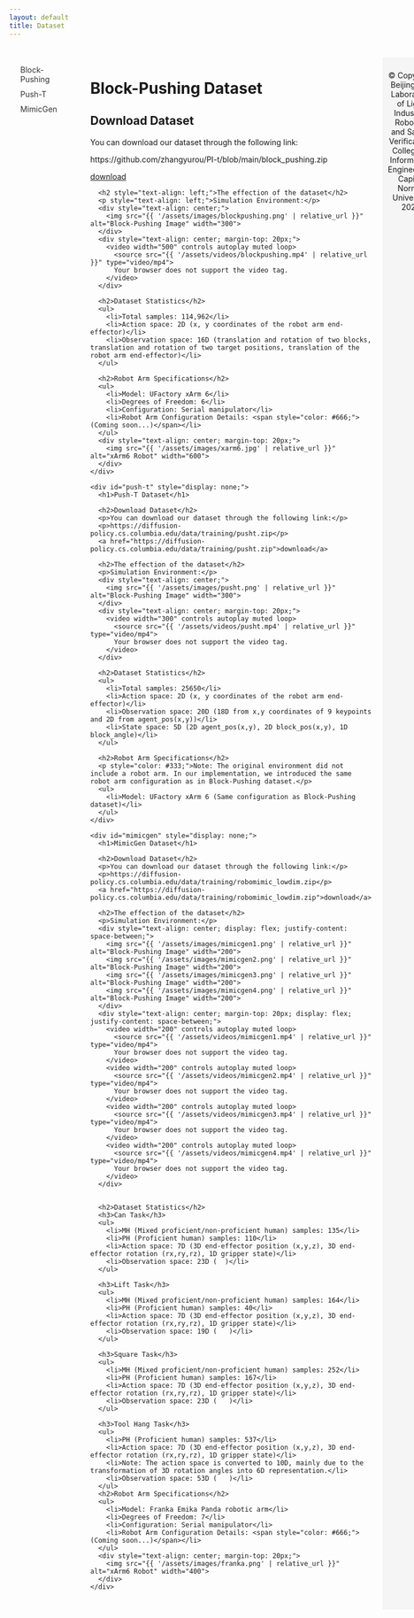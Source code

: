```yaml
---
layout: default
title: Dataset
---
```


<div class="dataset-page" style="display: flex; width: 100%;">
  <div class="dataset-sidebar" style="width: 200px; padding: 20px; margin-right: 20px;">
    <ul class="dataset-nav" style="list-style: none; padding: 0; text-align: left;">
      <li style="margin-bottom: 10px;">
        <a href="#block-pushing" class="active" style="text-decoration: none; color: #333;">Block-Pushing</a>
      </li>
      <li style="margin-bottom: 10px;">
        <a href="#push-t" style="text-decoration: none; color: #333;">Push-T</a>
      </li>
      <li style="margin-bottom: 10px;">
        <a href="#mimicgen" style="text-decoration: none; color: #333;">MimicGen</a>
      </li>
    </ul>
  </div>

  <div class="dataset-content" style="flex: 1; max-width: 1000px; padding: 20px;">
    <div id="block-pushing">
      <h1 style="text-align: left;">Block-Pushing Dataset</h1>
      <h2 style="text-align: left;">Download Dataset</h2>
      <p style="text-align: left;">You can download our dataset through the following link:</p>
      <p style="text-align: left;">https://github.com/zhangyurou/PI-t/blob/main/block_pushing.zip</p>
      <p style="text-align: left;"><a href="https://github.com/zhangyurou/PI-t/blob/main/block_pushing.zip">download</a></p>

      <h2 style="text-align: left;">The effection of the dataset</h2>
      <p style="text-align: left;">Simulation Environment:</p>
      <div style="text-align: center;">
        <img src="{{ '/assets/images/blockpushing.png' | relative_url }}" alt="Block-Pushing Image" width="300">
      </div>
      <div style="text-align: center; margin-top: 20px;">
        <video width="500" controls autoplay muted loop>
          <source src="{{ '/assets/videos/blockpushing.mp4' | relative_url }}" type="video/mp4">
          Your browser does not support the video tag.
        </video>
      </div>

      <h2>Dataset Statistics</h2>
      <ul>
        <li>Total samples: 114,962</li>
        <li>Action space: 2D (x, y coordinates of the robot arm end-effector)</li>
        <li>Observation space: 16D (translation and rotation of two blocks, translation and rotation of two target positions, translation of the robot arm end-effector)</li>
      </ul>

      <h2>Robot Arm Specifications</h2>
      <ul>
        <li>Model: UFactory xArm 6</li>
        <li>Degrees of Freedom: 6</li>
        <li>Configuration: Serial manipulator</li>
        <li>Robot Arm Configuration Details: <span style="color: #666;">(Coming soon...)</span></li>
      </ul>
      <div style="text-align: center; margin-top: 20px;">
        <img src="{{ '/assets/images/xarm6.jpg' | relative_url }}" alt="xArm6 Robot" width="600">
      </div>
    </div>

    <div id="push-t" style="display: none;">
      <h1>Push-T Dataset</h1>

      <h2>Download Dataset</h2>
      <p>You can download our dataset through the following link:</p>
      <p>https://diffusion-policy.cs.columbia.edu/data/training/pusht.zip</p>
      <a href="https://diffusion-policy.cs.columbia.edu/data/training/pusht.zip">download</a>

      <h2>The effection of the dataset</h2>
      <p>Simulation Environment:</p>
      <div style="text-align: center;">
        <img src="{{ '/assets/images/pusht.png' | relative_url }}" alt="Block-Pushing Image" width="300">
      </div>
      <div style="text-align: center; margin-top: 20px;">
        <video width="300" controls autoplay muted loop>
          <source src="{{ '/assets/videos/pusht.mp4' | relative_url }}" type="video/mp4">
          Your browser does not support the video tag.
        </video>
      </div>

      <h2>Dataset Statistics</h2>
      <ul>
        <li>Total samples: 25650</li>
        <li>Action space: 2D (x, y coordinates of the robot arm end-effector)</li>
        <li>Observation space: 20D (18D from x,y coordinates of 9 keypoints and 2D from agent_pos(x,y))</li>
        <li>State space: 5D (2D agent_pos(x,y), 2D block_pos(x,y), 1D block_angle)</li>
      </ul>

      <h2>Robot Arm Specifications</h2>
      <p style="color: #333;">Note: The original environment did not include a robot arm. In our implementation, we introduced the same robot arm configuration as in Block-Pushing dataset.</p>
      <ul>
        <li>Model: UFactory xArm 6 (Same configuration as Block-Pushing dataset)</li>
      </ul>
    </div>

    <div id="mimicgen" style="display: none;">
      <h1>MimicGen Dataset</h1>

      <h2>Download Dataset</h2>
      <p>You can download our dataset through the following link:</p>
      <p>https://diffusion-policy.cs.columbia.edu/data/training/robomimic_lowdim.zip</p>
      <a href="https://diffusion-policy.cs.columbia.edu/data/training/robomimic_lowdim.zip">download</a>

      <h2>The effection of the dataset</h2>
      <p>Simulation Environment:</p>
      <div style="text-align: center; display: flex; justify-content: space-between;">
        <img src="{{ '/assets/images/mimicgen1.png' | relative_url }}" alt="Block-Pushing Image" width="200">
        <img src="{{ '/assets/images/mimicgen2.png' | relative_url }}" alt="Block-Pushing Image" width="200">
        <img src="{{ '/assets/images/mimicgen3.png' | relative_url }}" alt="Block-Pushing Image" width="200">
        <img src="{{ '/assets/images/mimicgen4.png' | relative_url }}" alt="Block-Pushing Image" width="200">
      </div>
      <div style="text-align: center; margin-top: 20px; display: flex; justify-content: space-between;">
        <video width="200" controls autoplay muted loop>
          <source src="{{ '/assets/videos/mimicgen1.mp4' | relative_url }}" type="video/mp4">
          Your browser does not support the video tag.
        </video>
        <video width="200" controls autoplay muted loop>
          <source src="{{ '/assets/videos/mimicgen2.mp4' | relative_url }}" type="video/mp4">
          Your browser does not support the video tag.
        </video>
        <video width="200" controls autoplay muted loop>
          <source src="{{ '/assets/videos/mimicgen3.mp4' | relative_url }}" type="video/mp4">
          Your browser does not support the video tag.
        </video>
        <video width="200" controls autoplay muted loop>
          <source src="{{ '/assets/videos/mimicgen4.mp4' | relative_url }}" type="video/mp4">
          Your browser does not support the video tag.
        </video>
      </div>


      <h2>Dataset Statistics</h2>
      <h3>Can Task</h3>
      <ul>
        <li>MH (Mixed proficient/non-proficient human) samples: 135</li>
        <li>PH (Proficient human) samples: 110</li>
        <li>Action space: 7D (3D end-effector position (x,y,z), 3D end-effector rotation (rx,ry,rz), 1D gripper state)</li>
        <li>Observation space: 23D (  )</li>
      </ul>

      <h3>Lift Task</h3>
      <ul>
        <li>MH (Mixed proficient/non-proficient human) samples: 164</li>
        <li>PH (Proficient human) samples: 40</li>
        <li>Action space: 7D (3D end-effector position (x,y,z), 3D end-effector rotation (rx,ry,rz), 1D gripper state)</li>
        <li>Observation space: 19D (   )</li>
      </ul>

      <h3>Square Task</h3>
      <ul>
        <li>MH (Mixed proficient/non-proficient human) samples: 252</li>
        <li>PH (Proficient human) samples: 167</li>
        <li>Action space: 7D (3D end-effector position (x,y,z), 3D end-effector rotation (rx,ry,rz), 1D gripper state)</li>
        <li>Observation space: 23D (   )</li>
      </ul>

      <h3>Tool Hang Task</h3>
      <ul>
        <li>PH (Proficient human) samples: 537</li>
        <li>Action space: 7D (3D end-effector position (x,y,z), 3D end-effector rotation (rx,ry,rz), 1D gripper state)</li>
        <li>Note: The action space is converted to 10D, mainly due to the transformation of 3D rotation angles into 6D representation.</li>
        <li>Observation space: 53D (   )</li>
      </ul>
      <h2>Robot Arm Specifications</h2>
      <ul>
        <li>Model: Franka Emika Panda robotic arm</li>
        <li>Degrees of Freedom: 7</li>
        <li>Configuration: Serial manipulator</li>
        <li>Robot Arm Configuration Details: <span style="color: #666;">(Coming soon...)</span></li>
      </ul>
      <div style="text-align: center; margin-top: 20px;">
        <img src="{{ '/assets/images/franka.png' | relative_url }}" alt="xArm6 Robot" width="400">
      </div>
    </div>
  </div>
</div>

<script>
document.querySelectorAll('.dataset-nav a').forEach(link => {
    link.addEventListener('click', function(e) {
        e.preventDefault();
        // 隐藏所有内容
        document.querySelectorAll('.dataset-content > div').forEach(div => {
            div.style.display = 'none';
        });
        // 显示选中的内容
        document.querySelector(this.getAttribute('href')).style.display = 'block';
        // 更新active状态
        document.querySelectorAll('.dataset-nav a').forEach(a => {
            a.classList.remove('active');
        });
        this.classList.add('active');
    });
});
</script>

<footer style="text-align: center; margin-top: 20px; padding: 10px; background-color: #f5f5f5;">
    <p>© Copyright Beijing Key Laboratory of Light Industrial Robotics and Safety Verification, College of Information Engineering, Capital Normal University 2025</p>
</footer>


